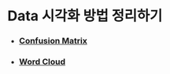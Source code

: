 # Data 시각화 방법 정리하기
* ### [Confusion Matrix](https://github.com/BOSOEK/Data-Visualization/blob/main/Confusion-Matrix.ipynb)
* ### [Word Cloud](https://github.com/BOSOEK/Data-Visualization/blob/main/Word-cloud.ipynb)
